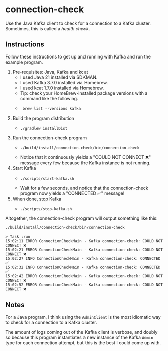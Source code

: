 # connection-check

Use the Java Kafka client to check for a connection to a Kafka cluster. Sometimes, this is called a *health check*.


## Instructions

Follow these instructions to get up and running with Kafka and run the example program.

1. Pre-requisites: Java, Kafka and kcat
   * I used Java 21 installed via SDKMAN.
   * I used Kafka 3.7.0 installed via Homebrew.
   * I used kcat 1.7.0 installed via Homebrew.
   * Tip: check your HomeBrew-installed package versions with a command like the following.
   * ```shell
      brew list --versions kafka
      ```
2. Build the program distribution
   * ```shell
     ./gradlew installDist
     ```
3. Run the connection-check program
   * ```shell
     ./build/install/connection-check/bin/connection-check
     ```
   * Notice that it continuously yields a "COULD NOT CONNECT ❌" message every few because the Kafka instance is not
     running.
4. Start Kafka
   * ```shell
     ./scripts/start-kafka.sh
     ```
   * Wait for a few seconds, and notice that the connection-check program now yields a "CONNECTED ✅" message!
5. When done, stop Kafka
   * ```shell
     ./scripts/stop-kafka.sh
     ```

Altogether, the connection-check program will output something like this:

```text
./build/install/connection-check/bin/connection-check

> Task :run
15:02:11 ERROR ConnectionCheckMain - Kafka connection-check: COULD NOT CONNECT ❌
15:02:21 ERROR ConnectionCheckMain - Kafka connection-check: COULD NOT CONNECT ❌
15:02:27 INFO ConnectionCheckMain - Kafka connection-check: CONNECTED ✅
15:02:32 INFO ConnectionCheckMain - Kafka connection-check: CONNECTED ✅
15:02:42 ERROR ConnectionCheckMain - Kafka connection-check: COULD NOT CONNECT ❌
15:02:52 ERROR ConnectionCheckMain - Kafka connection-check: COULD NOT CONNECT ❌
```


## Notes

For a Java program, I think using the `AdminClient` is the most idiomatic way to check for a connection to a Kafka
cluster.

The amount of logs coming out of the Kafka client is verbose, and doubly so because this program instantiates a new
instance of the Kafka `Admin` type for each connection attempt, but this is the best I could come up with.
